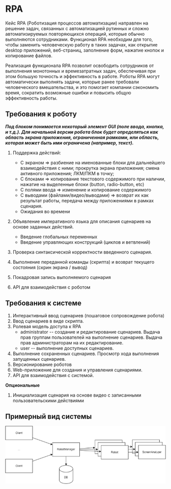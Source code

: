 # RPA

Кейс RPA (Роботизация процессов автоматизации) направлен на решение задач, связанных с автоматизацией рутинных и сложно автоматизируемых повторяющихся операций, которые обычно выполняются сотрудниками. Функционал RPA необходим для того, чтобы заменить человеческую работу в таких задачах, как открытие desktop приложений, веб-страниц, заполнение форм, нажатие кнопок и копирование файлов.

Реализация функционала RPA позволит освободить сотрудников от выполнения монотонных и времeзатратных задач, обеспечивая при этом большую точность и эффективность в работе. Роботы RPA могут автоматически выполнять задачи, которые ранее требовали человеческого вмешательства, и это помогает компании сэкономить время, сократить возможные ошибки и повысить общую эффективность работы.

## Требования к роботу

***Под блоком понимается некоторый элемент GUI (поле ввода, кнопка, и т.д.). Для начальной версии робота блок будет определяться как область экрана приложения, ограниченная рамками, или область, которая может быть ими ограничена (например, текст).***

1. Поддержка действий:
    * С экраном => разбиение на именованные блоки для дальнейшего взаимодействия с ними; прокрутка экрана приложения; смена активного приложения; ЛКМ/ПКМ в точку;
    * С блоками => копирование текстового содержимого при наличии, нажатие на выделенные блоки (button, radio-button, etc)
    * С полями ввода => изменение и копирование содержимого
    * С выводами (файлами/видео/выводами) => возврат их как результат работы, передача между приложениями в рамках сценария.
    * Ожидания во времени
    
2. Объявление императивного языка для описания сценариев на основе заданных действий.
    * Введение глобальных переменных
    * Введение управляющих конструкций (циклов и ветвлений)

3. Проверка синтаксической корректности введенного сценария.
4. Выполнение переданной команды (скрипта) и возврат текущего состояния (скрин экрана / вывод)
5. Покадровая запись выполняемого сценария
6. API для взаимодействия с роботом

## Требования к системе

1. Интерактивный ввод сценариев (пошаговое сопровождение робота)
2. Ввод сценариев в виде скрипта.
3. Ролевая модель доступа к RPA
    * administrator -- создание и редактирование сценариев. Выдача прав группам пользователей на выполнение сценариев. Выдача прав администраторам на их редактирование.
    * user -- выполнение доступных сценариев.
4. Выполнение сохраненных сценариев. Просмотр хода выполнения запущенных сценариев.
5. Версионирование роботов
6. Web-приложение для создания и управления сценариями.
7. API для взаимодействия с системой.

**Опциональные**

1. Инициализация сценария на основе видео с записанными пользовательскими действиями

## Примерный вид системы

![System](./system.png)